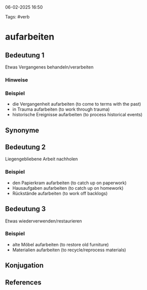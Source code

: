 
06-02-2025 16:50


Tags: #verb

# aufarbeiten


## Bedeutung 1

Etwas Vergangenes behandeln/verarbeiten
### Hinweise


### Beispiel

- die Vergangenheit aufarbeiten (to come to terms with the past)
- in Trauma aufarbeiten (to work through trauma)
- historische Ereignisse aufarbeiten (to process historical events)

## Synonyme

## Bedeutung 2
Liegengebliebene Arbeit nachholen
### Beispiel
- den Papierkram aufarbeiten (to catch up on paperwork)
- Hausaufgaben aufarbeiten (to catch up on homework)
- Rückstände aufarbeiten (to work off backlogs)

## Bedeutung 3
Etwas wiederverwenden/restaurieren
### Beispiel

- alte Möbel aufarbeiten (to restore old furniture)
- Materialien aufarbeiten (to recycle/reprocess materials)

## Konjugation


## References
